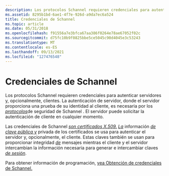 ```yaml
---
description: Los protocolos Schannel requieren credenciales para autenticar servidores y, opcionalmente, clientes.
ms.assetid: 8295b1bd-6ae1-4f7e-926d-a9da7ec6a524
title: Credenciales de Schannel
ms.topic: article
ms.date: 05/31/2018
ms.openlocfilehash: f91556a7e3bfca67aa386f0264e78ae67052f02c
ms.sourcegitcommit: d75fc10b9f0825bbe5ce5045c90d4045e3c53243
ms.translationtype: MT
ms.contentlocale: es-ES
ms.lasthandoff: 09/13/2021
ms.locfileid: "127476548"
---
```

# <a name="schannel-credentials"></a>Credenciales de Schannel

Los protocolos Schannel requieren credenciales para autenticar servidores y, opcionalmente, clientes. La autenticación de servidor, donde el servidor proporciona una prueba de su identidad al cliente, es necesaria por los [*protocolos*](../secgloss/s-gly.md)de seguridad de Schannel . El servidor puede solicitar la autenticación de cliente en cualquier momento.

Las credenciales de Schannel [*son certificados X.509.*](../secgloss/x-gly.md) [*La*](../secgloss/p-gly.md) información [*de clave pública y*](../secgloss/p-gly.md) privada de los certificados se usa para autenticar el servidor y, opcionalmente, el cliente. Estas claves también se usan para proporcionar integridad [*de*](../secgloss/i-gly.md) mensajes mientras el cliente y el servidor intercambian la información necesaria para generar e intercambiar claves [*de sesión*](../secgloss/s-gly.md).

Para obtener información de programación, [vea Obtención de credenciales de Schannel.](obtaining-schannel-credentials.md)

 

 
